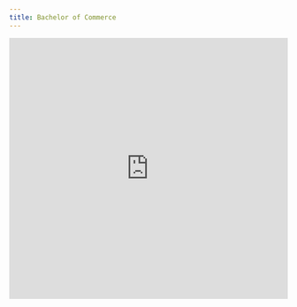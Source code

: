 ```yaml
---
title: Bachelor of Commerce
---
```


<iframe style="border: 0; width: 100%; height: 472px;" src="https://bandcamp.com/EmbeddedPlayer/album=3765396562/size=large/bgcol=333333/linkcol=0f91ff/artwork=small/transparent=true/" seamless></iframe>
